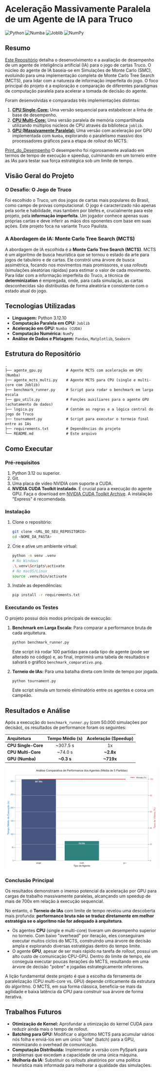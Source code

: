 # Aceleração Massivamente Paralela de um Agente de IA para Truco

![Python](https://img.shields.io/badge/python-3.10+-blue.svg)
![Numba](https://img.shields.io/badge/Numba%20(CUDA)-0.59-green.svg)
![Joblib](https://img.shields.io/badge/Joblib-1.4-orange.svg)
![NumPy](https://img.shields.io/badge/Numpy-1.26-blueviolet.svg)

## Resumo

[Este Repositório](https://github.com/Czar210/Ze_Pelintra) detalha o desenvolvimento e a avaliação de desempenho de um agente de inteligência artificial (IA) para o jogo de cartas Truco. O núcleo do agente de IA baseia-se em Simulações de Monte Carlo (SMC), evoluindo para uma implementação completa de Monte Carlo Tree Search (MCTS), para lidar com a natureza de informação imperfeita do jogo. O foco principal do projeto é a exploração e comparação de diferentes paradigmas de computação paralela para acelerar a tomada de decisão do agente. 

Foram desenvolvidas e comparadas três implementações distintas:
1.  [**CPU Single-Core:**](https://github.com/Czar210/Ze_Pelintra/blob/main/Codigos_Base/agente_mcts.py) Uma versão sequencial para estabelecer a linha de base de desempenho. 
2.  [**CPU Multi-Core:**](https://github.com/Czar210/Ze_Pelintra/blob/main/Codigos_Base/agente_mcts_multi.py)  Uma versão paralela de memória compartilhada utilizando múltiplos núcleos de CPU através da biblioteca `joblib`. 
3.  [**GPU (Massivamente Paralela):**](https://github.com/Czar210/Ze_Pelintra/blob/main/Codigos_Base/agente_gpu.py)  Uma versão com aceleração por GPU implementada com `Numba`, explorando o paralelismo massivo dos processadores gráficos para a etapa de *rollout* do MCTS. 

[Print_do_Desempenho](https://github.com/Czar210/Ze_Pelintra/blob/main/benchmark_comparativo.png) O desempenho foi rigorosamente avaliado em termos de tempo de execução e speedup, culminando em um torneio entre as IAs para testar sua força estratégica sob um limite de tempo. 

## Visão Geral do Projeto

### O Desafio: O Jogo de Truco

Foi escolhido o Truco, um dos jogos de cartas mais populares do Brasil, como campo de provas computacional. O jogo é caracterizado não apenas pela sorte e habilidade, mas também por blefes e, crucialmente para este projeto, pela **informação imperfeita**.  Um jogador conhece apenas suas próprias cartas e deve inferir as mãos dos oponentes com base em suas ações. Este projeto foca na variante Truco Paulista. 

### A Abordagem de IA: Monte Carlo Tree Search (MCTS)

A abordagem de IA escolhida é a **Monte Carlo Tree Search (MCTS)**.  MCTS é um algoritmo de busca heurística que se tornou o estado da arte para jogos de tabuleiro e de cartas. Ele constrói uma árvore de busca assimétrica, focando nos movimentos mais promissores, e usa *rollouts* (simulações aleatórias rápidas) para estimar o valor de cada movimento. Para lidar com a informação imperfeita do Truco, a técnica de **determinization** é empregada, onde, para cada simulação, as cartas desconhecidas são distribuídas de forma aleatória e consistente com o estado atual do jogo. 

## Tecnologias Utilizadas

* **Linguagem:** Python 3.12.10
* **Computação Paralela em CPU:** `Joblib`
* **Aceleração em GPU:** `Numba (CUDA)`
* **Computação Numérica:** `NumPy`
* **Análise de Dados e Plotagem:** `Pandas`, `Matplotlib`, `Seaborn`

## Estrutura do Repositório

```
.
├── agente_gpu.py           # Agente MCTS com aceleração em GPU (Numba)
├── agente_mcts_multi.py    # Agente MCTS para CPU (single e multi-core com Joblib)
├── benchmark_runner.py     # Script para rodar o benchmark em larga escala
├── gpu_utils.py            # Funções auxiliares para o agente GPU (achatamento de dados)
├── logica.py               # Contém as regras e a lógica central do jogo de Truco
├── tournament.py           # Script para executar o torneio final entre as IAs
├── requirements.txt        # Dependências do projeto
└── README.md               # Este arquivo
```

## Como Executar

### Pré-requisitos
1.  Python 3.12 ou superior.
2.  Git.
3.  Uma placa de vídeo NVIDIA com suporte a CUDA.
4.  **NVIDIA CUDA Toolkit instalado.** É crucial para a execução do agente GPU. Faça o download em [NVIDIA CUDA Toolkit Archive](https://developer.nvidia.com/cuda-toolkit-archive). A instalação "Express" é recomendada.

### Instalação
1.  Clone o repositório:
    ```bash
    git clone <URL_DO_SEU_REPOSITORIO>
    cd <NOME_DA_PASTA>
    ```
2.  Crie e ative um ambiente virtual:
    ```bash
    python -m venv .venv
    # No Windows
    .\.venv\Scripts\activate
    # No macOS/Linux
    source .venv/bin/activate
    ```
3.  Instale as dependências:
    ```bash
    pip install -r requirements.txt
    ```

### Executando os Testes
O projeto possui dois modos principais de execução:

1.  **Benchmark em Larga Escala:** Para comparar a performance bruta de cada arquitetura.
    ```bash
    python benchmark_runner.py
    ```
    Este script irá rodar 100 partidas para cada tipo de agente (pode ser alterado no código) e, ao final, imprimirá uma tabela de resultados e salvará o gráfico `benchmark_comparativo.png`.

2.  **Torneio de IAs:** Para uma batalha direta com limite de tempo por jogada.
    ```bash
    python tournament.py
    ```
    Este script simula um torneio eliminatório entre os agentes e coroa um campeão.

## Resultados e Análise

Após a execução do `benchmark_runner.py` (com 50.000 simulações por decisão), os resultados de performance foram os seguintes:

| Arquitetura | Tempo Médio (s) | Aceleração (Speedup) |
| :--- | :---: | :---: |
| **CPU Single-Core** | ~307.5 s | 1x |
| **CPU Multi-Core** | ~74.0 s | **~2.8x** |
| **GPU (Numba)** | **~0.3 s** | **~719x** |

![Gráfico Comparativo](benchmark_comparativo.png)

### Conclusão Principal

Os resultados demonstram o imenso potencial da aceleração por GPU para cargas de trabalho massivamente paralelas, alcançando um speedup de mais de 700x em relação à execução sequencial. 

No entanto, o **Torneio de IAs** com limite de tempo revelou uma descoberta mais profunda: **performance bruta não se traduz diretamente em melhor estratégia se o algoritmo não for adequado à arquitetura**.

* Os agentes **CPU** (single e multi-core) tiveram um desempenho superior no torneio. Com baixo "overhead" por iteração, eles conseguiram executar muitos ciclos do MCTS, construindo uma árvore de decisão ampla e explorando diversas estratégias dentro do tempo limite.
* O agente **GPU**, apesar de ser mais rápido na tarefa de *rollout*, possui um alto custo de comunicação CPU-GPU. Dentro do limite de tempo, ele conseguia executar poucas iterações do MCTS, resultando em uma árvore de decisão "pobre" e jogadas estrategicamente inferiores.

A lição fundamental deste projeto é que a escolha da ferramenta de paralelização (CPU multi-core vs. GPU) depende criticamente da estrutura do algoritmo.  O MCTS, em sua forma clássica, beneficia-se mais da agilidade e baixa latência da CPU para construir sua árvore de forma iterativa.

## Trabalhos Futuros

* **Otimização de Kernel:** Aprofundar a otimização do kernel CUDA para reduzir ainda mais o tempo de rollout. 
* **Batching para GPU:** Modificar o algoritmo MCTS para acumular vários nós folha e enviá-los em um único "lote" (batch) para a GPU, minimizando o overhead de comunicação.
* **Computação Distribuída:** Implementar a versão com PySpark para problemas que excedam a capacidade de uma única máquina. 
* **Melhoria da IA:** Substituir os *rollouts* aleatórios por uma política heurística mais informada para melhorar a qualidade das simulações.